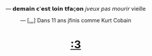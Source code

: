 <p align = "center" >— 𝗱𝗲𝗺𝗮𝗶𝗻 𝗰'𝗲𝘀𝘁 𝗹𝗼𝗶𝗻 𝘁𝗳𝗮ç𝗼𝗻
𝘫𝘷𝘦𝘶𝘹 𝘱𝘢𝘴 𝘮𝘰𝘶𝘳𝘪𝘳 vieille </p>

<p align = "center" > — <a href=https://genius.com/31026178>[...]</a> Dans 11 ans jfinis comme Kurt Cobain </p>



<h1 align = "center" ><a href=https://sw6.elbenwald.de/thumbnail/d0/e7/4d/1721947689/E1082846_6_1920x1920.jpg target = "_blank" >:3</a> </h1>
